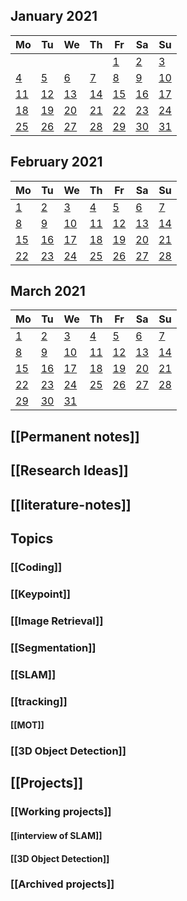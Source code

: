 ##
<!--LupinCalendarBegins--><div class="logseq-tools-calendar"><h2>January 2021</h2><table><thead><tr><th>Mo</th><th>Tu</th><th>We</th><th>Th</th><th>Fr</th><th>Sa</th><th>Su</th></tr></thead><tbody><tr><td></td><td></td><td></td><td></td><td><a data-ref="Jan 1st, 2021" href="#/page/Jan 1st, 2021" class="page-ref outofmonth">1</a></td><td><a data-ref="Jan 2nd, 2021" href="#/page/Jan 2nd, 2021" class="page-ref outofmonthpage-ref page-exists outofmonth">2</a></td><td><a data-ref="Jan 3rd, 2021" href="#/page/Jan 3rd, 2021" class="page-ref outofmonth">3</a></td></tr><tr><td><a data-ref="Jan 4th, 2021" href="#/page/Jan 4th, 2021" class="page-ref outofmonthpage-ref page-exists outofmonth">4</a></td><td><a data-ref="Jan 5th, 2021" href="#/page/Jan 5th, 2021" class="page-ref outofmonthpage-ref page-exists outofmonthpage-ref page-exists outofmonth">5</a></td><td><a data-ref="Jan 6th, 2021" href="#/page/Jan 6th, 2021" class="page-ref outofmonthpage-ref page-exists outofmonthpage-ref page-exists outofmonthpage-ref page-exists outofmonth">6</a></td><td><a data-ref="Jan 7th, 2021" href="#/page/Jan 7th, 2021" class="page-ref outofmonthpage-ref page-exists outofmonthpage-ref page-exists outofmonthpage-ref page-exists outofmonthpage-ref page-exists outofmonth">7</a></td><td><a data-ref="Jan 8th, 2021" href="#/page/Jan 8th, 2021" class="page-ref outofmonth">8</a></td><td><a data-ref="Jan 9th, 2021" href="#/page/Jan 9th, 2021" class="page-ref outofmonth">9</a></td><td><a data-ref="Jan 10th, 2021" href="#/page/Jan 10th, 2021" class="page-ref outofmonth">10</a></td></tr><tr><td><a data-ref="Jan 11th, 2021" href="#/page/Jan 11th, 2021" class="page-ref outofmonthpage-ref page-exists outofmonth">11</a></td><td><a data-ref="Jan 12th, 2021" href="#/page/Jan 12th, 2021" class="page-ref outofmonthpage-ref page-exists outofmonthpage-ref page-exists outofmonth">12</a></td><td><a data-ref="Jan 13th, 2021" href="#/page/Jan 13th, 2021" class="page-ref outofmonthpage-ref page-exists outofmonthpage-ref page-exists outofmonthpage-ref page-exists outofmonth">13</a></td><td><a data-ref="Jan 14th, 2021" href="#/page/Jan 14th, 2021" class="page-ref outofmonthpage-ref page-exists outofmonthpage-ref page-exists outofmonthpage-ref page-exists outofmonthpage-ref page-exists outofmonth">14</a></td><td><a data-ref="Jan 15th, 2021" href="#/page/Jan 15th, 2021" class="page-ref outofmonthpage-ref page-exists outofmonthpage-ref page-exists outofmonthpage-ref page-exists outofmonthpage-ref page-exists outofmonthpage-ref page-exists outofmonth">15</a></td><td><a data-ref="Jan 16th, 2021" href="#/page/Jan 16th, 2021" class="page-ref outofmonthpage-ref page-exists outofmonthpage-ref page-exists outofmonthpage-ref page-exists outofmonthpage-ref page-exists outofmonthpage-ref page-exists outofmonthpage-ref page-exists outofmonth">16</a></td><td><a data-ref="Jan 17th, 2021" href="#/page/Jan 17th, 2021" class="page-ref outofmonthpage-ref page-exists outofmonthpage-ref page-exists outofmonthpage-ref page-exists outofmonthpage-ref page-exists outofmonthpage-ref page-exists outofmonthpage-ref page-exists outofmonthpage-ref page-exists outofmonth">17</a></td></tr><tr><td><a data-ref="Jan 18th, 2021" href="#/page/Jan 18th, 2021" class="page-ref outofmonthpage-ref page-exists outofmonthpage-ref page-exists outofmonthpage-ref page-exists outofmonthpage-ref page-exists outofmonthpage-ref page-exists outofmonthpage-ref page-exists outofmonthpage-ref page-exists outofmonthpage-ref page-exists outofmonth">18</a></td><td><a data-ref="Jan 19th, 2021" href="#/page/Jan 19th, 2021" class="page-ref outofmonthpage-ref page-exists outofmonthpage-ref page-exists outofmonthpage-ref page-exists outofmonthpage-ref page-exists outofmonthpage-ref page-exists outofmonthpage-ref page-exists outofmonthpage-ref page-exists outofmonthpage-ref page-exists outofmonthpage-ref page-exists outofmonth">19</a></td><td><a data-ref="Jan 20th, 2021" href="#/page/Jan 20th, 2021" class="page-ref outofmonthpage-ref page-exists outofmonthpage-ref page-exists outofmonthpage-ref page-exists outofmonthpage-ref page-exists outofmonthpage-ref page-exists outofmonthpage-ref page-exists outofmonthpage-ref page-exists outofmonthpage-ref page-exists outofmonthpage-ref page-exists outofmonthpage-ref page-exists outofmonth">20</a></td><td><a data-ref="Jan 21st, 2021" href="#/page/Jan 21st, 2021" class="page-ref outofmonthpage-ref page-exists outofmonthpage-ref page-exists outofmonthpage-ref page-exists outofmonthpage-ref page-exists outofmonthpage-ref page-exists outofmonthpage-ref page-exists outofmonthpage-ref page-exists outofmonthpage-ref page-exists outofmonthpage-ref page-exists outofmonthpage-ref page-exists outofmonthpage-ref page-exists outofmonth">21</a></td><td><a data-ref="Jan 22nd, 2021" href="#/page/Jan 22nd, 2021" class="page-ref outofmonthpage-ref page-exists outofmonthpage-ref page-exists outofmonthpage-ref page-exists outofmonthpage-ref page-exists outofmonthpage-ref page-exists outofmonthpage-ref page-exists outofmonthpage-ref page-exists outofmonthpage-ref page-exists outofmonthpage-ref page-exists outofmonthpage-ref page-exists outofmonthpage-ref page-exists outofmonthpage-ref page-exists outofmonth">22</a></td><td><a data-ref="Jan 23rd, 2021" href="#/page/Jan 23rd, 2021" class="page-ref outofmonthpage-ref page-exists outofmonthpage-ref page-exists outofmonthpage-ref page-exists outofmonthpage-ref page-exists outofmonthpage-ref page-exists outofmonthpage-ref page-exists outofmonthpage-ref page-exists outofmonthpage-ref page-exists outofmonthpage-ref page-exists outofmonthpage-ref page-exists outofmonthpage-ref page-exists outofmonthpage-ref page-exists outofmonthpage-ref page-exists outofmonth">23</a></td><td><a data-ref="Jan 24th, 2021" href="#/page/Jan 24th, 2021" class="page-ref outofmonthpage-ref page-exists outofmonthpage-ref page-exists outofmonthpage-ref page-exists outofmonthpage-ref page-exists outofmonthpage-ref page-exists outofmonthpage-ref page-exists outofmonthpage-ref page-exists outofmonthpage-ref page-exists outofmonthpage-ref page-exists outofmonthpage-ref page-exists outofmonthpage-ref page-exists outofmonthpage-ref page-exists outofmonthpage-ref page-exists outofmonthpage-ref page-exists outofmonth">24</a></td></tr><tr><td><a data-ref="Jan 25th, 2021" href="#/page/Jan 25th, 2021" class="page-ref outofmonthpage-ref page-exists outofmonthpage-ref page-exists outofmonthpage-ref page-exists outofmonthpage-ref page-exists outofmonthpage-ref page-exists outofmonthpage-ref page-exists outofmonthpage-ref page-exists outofmonthpage-ref page-exists outofmonthpage-ref page-exists outofmonthpage-ref page-exists outofmonthpage-ref page-exists outofmonthpage-ref page-exists outofmonthpage-ref page-exists outofmonthpage-ref page-exists outofmonthpage-ref page-exists outofmonth">25</a></td><td><a data-ref="Jan 26th, 2021" href="#/page/Jan 26th, 2021" class="page-ref outofmonthpage-ref page-exists outofmonthpage-ref page-exists outofmonthpage-ref page-exists outofmonthpage-ref page-exists outofmonthpage-ref page-exists outofmonthpage-ref page-exists outofmonthpage-ref page-exists outofmonthpage-ref page-exists outofmonthpage-ref page-exists outofmonthpage-ref page-exists outofmonthpage-ref page-exists outofmonthpage-ref page-exists outofmonthpage-ref page-exists outofmonthpage-ref page-exists outofmonthpage-ref page-exists outofmonthpage-ref page-exists outofmonth">26</a></td><td><a data-ref="Jan 27th, 2021" href="#/page/Jan 27th, 2021" class="page-ref outofmonthpage-ref page-exists outofmonthpage-ref page-exists outofmonthpage-ref page-exists outofmonthpage-ref page-exists outofmonthpage-ref page-exists outofmonthpage-ref page-exists outofmonthpage-ref page-exists outofmonthpage-ref page-exists outofmonthpage-ref page-exists outofmonthpage-ref page-exists outofmonthpage-ref page-exists outofmonthpage-ref page-exists outofmonthpage-ref page-exists outofmonthpage-ref page-exists outofmonthpage-ref page-exists outofmonthpage-ref page-exists outofmonthpage-ref page-exists outofmonth">27</a></td><td><a data-ref="Jan 28th, 2021" href="#/page/Jan 28th, 2021" class="page-ref outofmonthpage-ref page-exists outofmonthpage-ref page-exists outofmonthpage-ref page-exists outofmonthpage-ref page-exists outofmonthpage-ref page-exists outofmonthpage-ref page-exists outofmonthpage-ref page-exists outofmonthpage-ref page-exists outofmonthpage-ref page-exists outofmonthpage-ref page-exists outofmonthpage-ref page-exists outofmonthpage-ref page-exists outofmonthpage-ref page-exists outofmonthpage-ref page-exists outofmonthpage-ref page-exists outofmonthpage-ref page-exists outofmonthpage-ref page-exists outofmonthpage-ref page-exists outofmonth">28</a></td><td><a data-ref="Jan 29th, 2021" href="#/page/Jan 29th, 2021" class="page-ref outofmonthpage-ref page-exists outofmonthpage-ref page-exists outofmonthpage-ref page-exists outofmonthpage-ref page-exists outofmonthpage-ref page-exists outofmonthpage-ref page-exists outofmonthpage-ref page-exists outofmonthpage-ref page-exists outofmonthpage-ref page-exists outofmonthpage-ref page-exists outofmonthpage-ref page-exists outofmonthpage-ref page-exists outofmonthpage-ref page-exists outofmonthpage-ref page-exists outofmonthpage-ref page-exists outofmonthpage-ref page-exists outofmonthpage-ref page-exists outofmonthpage-ref page-exists outofmonthpage-ref page-exists outofmonth">29</a></td><td><a data-ref="Jan 30th, 2021" href="#/page/Jan 30th, 2021" class="page-ref outofmonthpage-ref page-exists outofmonthpage-ref page-exists outofmonthpage-ref page-exists outofmonthpage-ref page-exists outofmonthpage-ref page-exists outofmonthpage-ref page-exists outofmonthpage-ref page-exists outofmonthpage-ref page-exists outofmonthpage-ref page-exists outofmonthpage-ref page-exists outofmonthpage-ref page-exists outofmonthpage-ref page-exists outofmonthpage-ref page-exists outofmonthpage-ref page-exists outofmonthpage-ref page-exists outofmonthpage-ref page-exists outofmonthpage-ref page-exists outofmonthpage-ref page-exists outofmonthpage-ref page-exists outofmonthpage-ref page-exists outofmonth">30</a></td><td><a data-ref="Jan 31st, 2021" href="#/page/Jan 31st, 2021" class="page-ref outofmonthpage-ref page-exists outofmonthpage-ref page-exists outofmonthpage-ref page-exists outofmonthpage-ref page-exists outofmonthpage-ref page-exists outofmonthpage-ref page-exists outofmonthpage-ref page-exists outofmonthpage-ref page-exists outofmonthpage-ref page-exists outofmonthpage-ref page-exists outofmonthpage-ref page-exists outofmonthpage-ref page-exists outofmonthpage-ref page-exists outofmonthpage-ref page-exists outofmonthpage-ref page-exists outofmonthpage-ref page-exists outofmonthpage-ref page-exists outofmonthpage-ref page-exists outofmonthpage-ref page-exists outofmonthpage-ref page-exists outofmonthpage-ref page-exists outofmonth">31</a></td></tr></tbody></table></div><!--LupinCalendarEnds-->
##
<!--LupinCalendarBegins--><div class="logseq-tools-calendar"><h2>February 2021</h2><table><thead><tr><th>Mo</th><th>Tu</th><th>We</th><th>Th</th><th>Fr</th><th>Sa</th><th>Su</th></tr></thead><tbody><tr><td><a data-ref="Feb 1st, 2021" href="#/page/Feb 1st, 2021" class="page-ref page-exists">1</a></td><td><a data-ref="Feb 2nd, 2021" href="#/page/Feb 2nd, 2021" class="page-ref page-existspage-ref page-exists">2</a></td><td><a data-ref="Feb 3rd, 2021" href="#/page/Feb 3rd, 2021" class="page-ref page-existspage-ref page-existspage-ref page-exists">3</a></td><td><a data-ref="Feb 4th, 2021" href="#/page/Feb 4th, 2021" class="page-ref page-existspage-ref page-existspage-ref page-existspage-ref page-exists">4</a></td><td><a data-ref="Feb 5th, 2021" href="#/page/Feb 5th, 2021" class="page-ref page-existspage-ref page-existspage-ref page-existspage-ref page-existspage-ref page-exists">5</a></td><td><a data-ref="Feb 6th, 2021" href="#/page/Feb 6th, 2021" class="page-ref page-existspage-ref page-existspage-ref page-existspage-ref page-existspage-ref page-existspage-ref page-exists">6</a></td><td><a data-ref="Feb 7th, 2021" href="#/page/Feb 7th, 2021" class="page-ref page-existspage-ref page-existspage-ref page-existspage-ref page-existspage-ref page-existspage-ref page-existspage-ref page-exists">7</a></td></tr><tr><td><a data-ref="Feb 8th, 2021" href="#/page/Feb 8th, 2021" class="page-ref page-existspage-ref page-existspage-ref page-existspage-ref page-existspage-ref page-existspage-ref page-existspage-ref page-existspage-ref page-exists">8</a></td><td><a data-ref="Feb 9th, 2021" href="#/page/Feb 9th, 2021" class="page-ref">9</a></td><td><a data-ref="Feb 10th, 2021" href="#/page/Feb 10th, 2021" class="page-refpage-ref page-exists">10</a></td><td><a data-ref="Feb 11th, 2021" href="#/page/Feb 11th, 2021" class="page-ref">11</a></td><td><a data-ref="Feb 12th, 2021" href="#/page/Feb 12th, 2021" class="page-refpage-ref page-exists">12</a></td><td><a data-ref="Feb 13th, 2021" href="#/page/Feb 13th, 2021" class="page-refpage-ref page-existspage-ref page-exists">13</a></td><td><a data-ref="Feb 14th, 2021" href="#/page/Feb 14th, 2021" class="page-refpage-ref page-existspage-ref page-existspage-ref page-exists">14</a></td></tr><tr><td><a data-ref="Feb 15th, 2021" href="#/page/Feb 15th, 2021" class="page-refpage-ref page-existspage-ref page-existspage-ref page-existspage-ref page-exists">15</a></td><td><a data-ref="Feb 16th, 2021" href="#/page/Feb 16th, 2021" class="page-refpage-ref page-existspage-ref page-existspage-ref page-existspage-ref page-existspage-ref page-exists">16</a></td><td><a data-ref="Feb 17th, 2021" href="#/page/Feb 17th, 2021" class="page-refpage-ref page-existspage-ref page-existspage-ref page-existspage-ref page-existspage-ref page-existspage-ref page-exists">17</a></td><td><a data-ref="Feb 18th, 2021" href="#/page/Feb 18th, 2021" class="page-refpage-ref page-existspage-ref page-existspage-ref page-existspage-ref page-existspage-ref page-existspage-ref page-existspage-ref page-exists">18</a></td><td><a data-ref="Feb 19th, 2021" href="#/page/Feb 19th, 2021" class="page-refpage-ref page-existspage-ref page-existspage-ref page-existspage-ref page-existspage-ref page-existspage-ref page-existspage-ref page-existspage-ref page-exists">19</a></td><td><a data-ref="Feb 20th, 2021" href="#/page/Feb 20th, 2021" class="page-refpage-ref page-existspage-ref page-existspage-ref page-existspage-ref page-existspage-ref page-existspage-ref page-existspage-ref page-existspage-ref page-existspage-ref page-exists">20</a></td><td><a data-ref="Feb 21st, 2021" href="#/page/Feb 21st, 2021" class="page-refpage-ref page-existspage-ref page-existspage-ref page-existspage-ref page-existspage-ref page-existspage-ref page-existspage-ref page-existspage-ref page-existspage-ref page-existspage-ref page-exists">21</a></td></tr><tr><td><a data-ref="Feb 22nd, 2021" href="#/page/Feb 22nd, 2021" class="page-refpage-ref page-existspage-ref page-existspage-ref page-existspage-ref page-existspage-ref page-existspage-ref page-existspage-ref page-existspage-ref page-existspage-ref page-existspage-ref page-existspage-ref page-exists">22</a></td><td><a data-ref="Feb 23rd, 2021" href="#/page/Feb 23rd, 2021" class="page-refpage-ref page-existspage-ref page-existspage-ref page-existspage-ref page-existspage-ref page-existspage-ref page-existspage-ref page-existspage-ref page-existspage-ref page-existspage-ref page-existspage-ref page-existspage-ref page-exists">23</a></td><td><a data-ref="Feb 24th, 2021" href="#/page/Feb 24th, 2021" class="page-refpage-ref page-existspage-ref page-existspage-ref page-existspage-ref page-existspage-ref page-existspage-ref page-existspage-ref page-existspage-ref page-existspage-ref page-existspage-ref page-existspage-ref page-existspage-ref page-existspage-ref page-exists">24</a></td><td><a data-ref="Feb 25th, 2021" href="#/page/Feb 25th, 2021" class="page-refpage-ref page-existspage-ref page-existspage-ref page-existspage-ref page-existspage-ref page-existspage-ref page-existspage-ref page-existspage-ref page-existspage-ref page-existspage-ref page-existspage-ref page-existspage-ref page-existspage-ref page-existspage-ref page-exists">25</a></td><td><a data-ref="Feb 26th, 2021" href="#/page/Feb 26th, 2021" class="page-refpage-ref page-existspage-ref page-existspage-ref page-existspage-ref page-existspage-ref page-existspage-ref page-existspage-ref page-existspage-ref page-existspage-ref page-existspage-ref page-existspage-ref page-existspage-ref page-existspage-ref page-existspage-ref page-existspage-ref page-exists">26</a></td><td><a data-ref="Feb 27th, 2021" href="#/page/Feb 27th, 2021" class="page-refpage-ref page-existspage-ref page-existspage-ref page-existspage-ref page-existspage-ref page-existspage-ref page-existspage-ref page-existspage-ref page-existspage-ref page-existspage-ref page-existspage-ref page-existspage-ref page-existspage-ref page-existspage-ref page-existspage-ref page-existspage-ref page-exists">27</a></td><td><a data-ref="Feb 28th, 2021" href="#/page/Feb 28th, 2021" class="page-ref today">28</a></td></tr></tbody></table></div><!--LupinCalendarEnds-->
##
<!--LupinCalendarBegins--><div class="logseq-tools-calendar"><h2>March 2021</h2><table><thead><tr><th>Mo</th><th>Tu</th><th>We</th><th>Th</th><th>Fr</th><th>Sa</th><th>Su</th></tr></thead><tbody><tr><td><a data-ref="Mar 1st, 2021" href="#/page/Mar 1st, 2021" class="page-ref outofmonth">1</a></td><td><a data-ref="Mar 2nd, 2021" href="#/page/Mar 2nd, 2021" class="page-ref outofmonth">2</a></td><td><a data-ref="Mar 3rd, 2021" href="#/page/Mar 3rd, 2021" class="page-ref outofmonth">3</a></td><td><a data-ref="Mar 4th, 2021" href="#/page/Mar 4th, 2021" class="page-ref outofmonth">4</a></td><td><a data-ref="Mar 5th, 2021" href="#/page/Mar 5th, 2021" class="page-ref outofmonth">5</a></td><td><a data-ref="Mar 6th, 2021" href="#/page/Mar 6th, 2021" class="page-ref outofmonth">6</a></td><td><a data-ref="Mar 7th, 2021" href="#/page/Mar 7th, 2021" class="page-ref outofmonth">7</a></td></tr><tr><td><a data-ref="Mar 8th, 2021" href="#/page/Mar 8th, 2021" class="page-ref outofmonth">8</a></td><td><a data-ref="Mar 9th, 2021" href="#/page/Mar 9th, 2021" class="page-ref outofmonth">9</a></td><td><a data-ref="Mar 10th, 2021" href="#/page/Mar 10th, 2021" class="page-ref outofmonth">10</a></td><td><a data-ref="Mar 11th, 2021" href="#/page/Mar 11th, 2021" class="page-ref outofmonth">11</a></td><td><a data-ref="Mar 12th, 2021" href="#/page/Mar 12th, 2021" class="page-ref outofmonth">12</a></td><td><a data-ref="Mar 13th, 2021" href="#/page/Mar 13th, 2021" class="page-ref outofmonth">13</a></td><td><a data-ref="Mar 14th, 2021" href="#/page/Mar 14th, 2021" class="page-ref outofmonth">14</a></td></tr><tr><td><a data-ref="Mar 15th, 2021" href="#/page/Mar 15th, 2021" class="page-ref outofmonth">15</a></td><td><a data-ref="Mar 16th, 2021" href="#/page/Mar 16th, 2021" class="page-ref outofmonth">16</a></td><td><a data-ref="Mar 17th, 2021" href="#/page/Mar 17th, 2021" class="page-ref outofmonth">17</a></td><td><a data-ref="Mar 18th, 2021" href="#/page/Mar 18th, 2021" class="page-ref outofmonth">18</a></td><td><a data-ref="Mar 19th, 2021" href="#/page/Mar 19th, 2021" class="page-ref outofmonth">19</a></td><td><a data-ref="Mar 20th, 2021" href="#/page/Mar 20th, 2021" class="page-ref outofmonth">20</a></td><td><a data-ref="Mar 21st, 2021" href="#/page/Mar 21st, 2021" class="page-ref outofmonth">21</a></td></tr><tr><td><a data-ref="Mar 22nd, 2021" href="#/page/Mar 22nd, 2021" class="page-ref outofmonth">22</a></td><td><a data-ref="Mar 23rd, 2021" href="#/page/Mar 23rd, 2021" class="page-ref outofmonth">23</a></td><td><a data-ref="Mar 24th, 2021" href="#/page/Mar 24th, 2021" class="page-ref outofmonth">24</a></td><td><a data-ref="Mar 25th, 2021" href="#/page/Mar 25th, 2021" class="page-ref outofmonth">25</a></td><td><a data-ref="Mar 26th, 2021" href="#/page/Mar 26th, 2021" class="page-ref outofmonth">26</a></td><td><a data-ref="Mar 27th, 2021" href="#/page/Mar 27th, 2021" class="page-ref outofmonth">27</a></td><td><a data-ref="Mar 28th, 2021" href="#/page/Mar 28th, 2021" class="page-ref outofmonth">28</a></td></tr><tr><td><a data-ref="Mar 29th, 2021" href="#/page/Mar 29th, 2021" class="page-ref outofmonth">29</a></td><td><a data-ref="Mar 30th, 2021" href="#/page/Mar 30th, 2021" class="page-ref outofmonth">30</a></td><td><a data-ref="Mar 31st, 2021" href="#/page/Mar 31st, 2021" class="page-ref outofmonth">31</a></td><td></td><td></td><td></td><td></td></tr></tbody></table></div><!--LupinCalendarEnds-->
## [[Permanent notes]]
## [[Research Ideas]]
## [[literature-notes]]
## Topics
### [[Coding]]
### [[Keypoint]]
### [[Image Retrieval]]
### [[Segmentation]]
### [[SLAM]]
### [[tracking]]
#### [[MOT]]
### [[3D Object Detection]]
## [[Projects]]
### [[Working projects]]
#### [[interview of SLAM]]
#### [[3D Object Detection]]
### [[Archived projects]]
